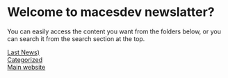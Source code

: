 # Welcome to macesdev newslatter? <!-- {docsify-ignore-all} -->

You can easily access the content you want from the folders below, or you can search it from the search section at the top.

[Last News) ](/mds/general/lastnews.md) </br>
[Categorized](/mds/general/categories.md) </br>
[Main website](https://macesdev.github.io) </br>